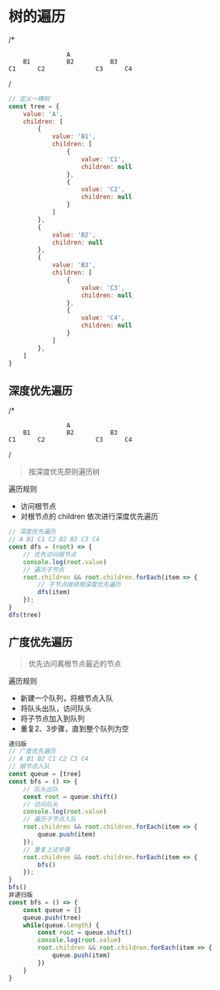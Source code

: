 # 树的遍历
/*

                    A
        B1          B2          B3
    C1      C2              C3      C4
/
```js
// 定义一棵树
const tree = {
    value: 'A',
    children: [
        {
            value: 'B1',
            children: [
                {
                    value: 'C1',
                    children: null
                },
                {
                    value: 'C2',
                    children: null
                }
            ]
        },
        {
            value: 'B2',
            children: null
        },
        {
            value: 'B3',
            children: [
                {
                    value: 'C3',
                    children: null
                },
                {
                    value: 'C4',
                    children: null
                }
            ]
        },
    ]
}
```

## 深度优先遍历
/*

                    A
        B1          B2          B3
    C1      C2              C3      C4
/
 

> 按深度优先原则遍历树

遍历规则
- 访问根节点
- 对根节点的 children 依次进行深度优先遍历

```js
// 深度优先遍历
// A B1 C1 C2 B2 B3 C3 C4
const dfs = (root) => {
    // 优先访问根节点
    console.log(root.value)
    // 遍历子节点
    root.children && root.children.forEach(item => {
        // 子节点继续按深度优先遍历
        dfs(item)
    });
}
dfs(tree)
```

## 广度优先遍历

>优先访问离根节点最近的节点

遍历规则
- 新建一个队列，将根节点入队
- 将队头出队，访问队头
- 将子节点加入到队列
- 重复2、3步骤，直到整个队列为空

```js
递归版
// 广度优先遍历
// A B1 B2 C1 C2 C3 C4
// 根节点入队
const queue = [tree]
const bfs = () => {
    // 队头出队
    const root = queue.shift()
    // 访问队头
    console.log(root.value)
    // 遍历子节点入队
    root.children && root.children.forEach(item => {
        queue.push(item)
    });
    // 重复上述步骤
    root.children && root.children.forEach(item => {
        bfs()
    });
}
bfs()
非递归版
const bfs = () => {
    const queue = []
    queue.push(tree)
    while(queue.length) {
        const root = queue.shift()
        console.log(root.value)
        root.children && root.children.forEach(item => {
            queue.push(item)
        })
    }
}
```